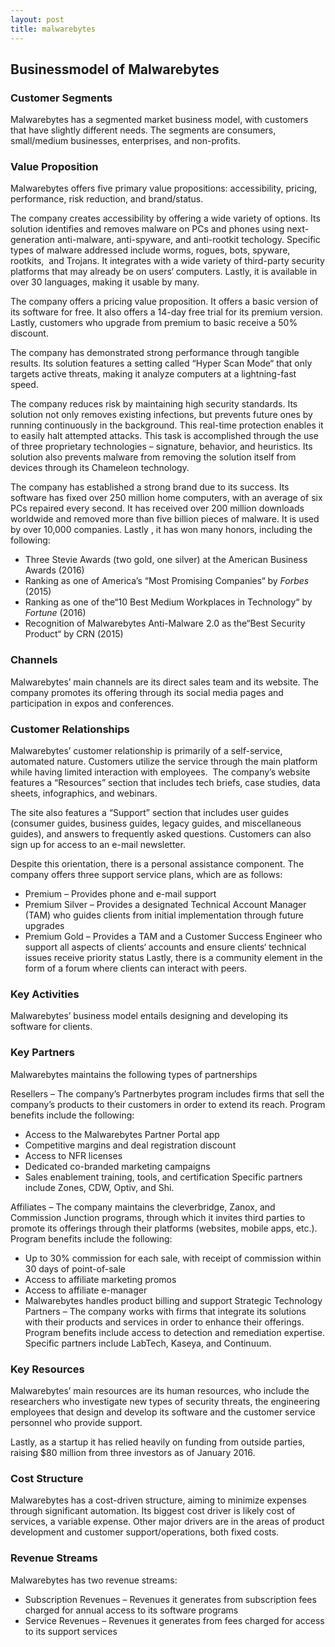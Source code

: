 ```yaml
---
layout: post
title: malwarebytes
---
```


Businessmodel of Malwarebytes
------------------------------

### Customer Segments

Malwarebytes has a segmented market business model, with customers that have slightly different needs. The segments are consumers, small/medium businesses, enterprises, and non-profits.

### Value Proposition

Malwarebytes offers five primary value propositions: accessibility, pricing, performance, risk reduction, and brand/status.

The company creates accessibility by offering a wide variety of options. Its solution identifies and removes malware on PCs and phones using next-generation anti-malware, anti-spyware, and anti-rootkit techology. Specific types of malware addressed include worms, rogues, bots, spyware, rootkits,  and Trojans. It integrates with a wide variety of third-party security platforms that may already be on users‘ computers. Lastly, it is available in over 30 languages, making it usable by many.

The company offers a pricing value proposition. It offers a basic version of its software for free. It also offers a 14-day free trial for its premium version. Lastly, customers who upgrade from premium to basic receive a 50% discount.

The company has demonstrated strong performance through tangible results. Its solution features a setting called “Hyper Scan Mode“ that only targets active threats, making it analyze computers at a lightning-fast speed.

The company reduces risk by maintaining high security standards. Its solution not only removes existing infections, but prevents future ones by running continuously in the background. This real-time protection enables it to easily halt attempted attacks. This task is accomplished through the use of three proprietary technologies – signature, behavior, and heuristics. Its solution also prevents malware from removing the solution itself from devices through its Chameleon technology.

The company has established a strong brand due to its success. Its software has fixed over 250 million home computers, with an average of six PCs repaired every second. It has received over 200 million downloads worldwide and removed more than five billion pieces of malware. It is used by over 10,000 companies. Lastly , it has won many honors, including the following:

 * Three Stevie Awards (two gold, one silver) at the American Business Awards (2016)
* Ranking as one of America’s “Most Promising Companies“ by *Forbes* (2015)
* Ranking as one of the“10 Best Medium Workplaces in Technology“ by *Fortune* (2016)
* Recognition of Malwareby­tes Anti-Malware 2.0 as the“Best Security Product“ by CRN (2015)
 ### Channels

Malwarebytes’ main channels are its direct sales team and its website. The company promotes its offering through its social media pages and participation in expos and conferences.

### Customer Relationships

Malwarebytes’ customer relationship is primarily of a self-service, automated nature. Customers utilize the service through the main platform while having limited interaction with employees.  The company’s website features a “Resources” section that includes tech briefs, case studies, data sheets, infographics, and webinars.

The site also features a “Support” section that includes user guides (consumer guides, business guides, legacy guides, and miscellaneous guides), and answers to frequently asked questions. Customers can also sign up for access to an e-mail newsletter.

Despite this orientation, there is a personal assistance component. The company offers three support service plans, which are as follows:

 * Premium – Provides phone and e-mail support
* Premium Silver – Provides a designated Technical Account Manager (TAM) who guides clients from initial implementation through future upgrades
* Premium Gold – Provides a TAM and a Customer Success Engineer who support all aspects of clients‘ accounts and ensure clients‘ technical issues receive priority status
 Lastly, there is a community element in the form of a forum where clients can interact with peers.

### Key Activities

Malwarebytes’ business model entails designing and developing its software for clients.

### Key Partners

Malwarebytes maintains the following types of partnerships

Resellers – The company’s Partnerbytes program includes firms that sell the company’s products to their customers in order to extend its reach. Program benefits include the following:

 * Access to the Malwarebytes Partner Portal app
* Competitive margins and deal registration discount
* Access to NFR licenses
* Dedicated co-branded marketing campaigns
* Sales enablement training, tools, and certification
 Specific partners include Zones, CDW, Optiv, and Shi.

Affiliates – The company maintains the cleverbridge, Zanox, and Commission Junction programs, through which it invites third parties to promote its offerings through their platforms (websites, mobile apps, etc.). Program benefits include the following:

 * Up to 30% commission for each sale, with receipt of commission within 30 days of point-of-sale
* Access to affiliate marketing promos
* Access to affiliate e-manager
* Malwarebytes handles product billing and support
 Strategic Technology Partners – The company works with firms that integrate its solutions with their products and services in order to enhance their offerings. Program benefits include access to detection and remediation expertise. Specific partners include LabTech, Kaseya, and Continuum.

### Key Resources

Malwarebytes’ main resources are its human resources, who include the researchers who investigate new types of security threats, the engineering employees that design and develop its software and the customer service personnel who provide support.

Lastly, as a startup it has relied heavily on funding from outside parties, raising $80 million from three investors as of January 2016.

### Cost Structure

Malwarebytes has a cost-driven structure, aiming to minimize expenses through significant automation. Its biggest cost driver is likely cost of services, a variable expense. Other major drivers are in the areas of product development and customer support/operations, both fixed costs.

### Revenue Streams

Malwarebytes has two revenue streams:

 * Subscription Revenues – Revenues it generates from subscription fees charged for annual access to its software programs
* Service Revenues – Revenues it generates from fees charged for access to its support services
